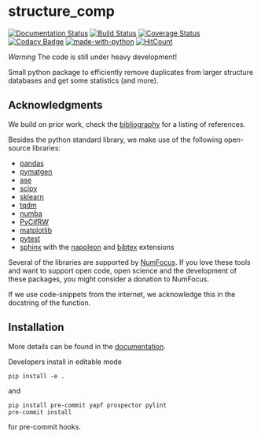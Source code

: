 # structure_comp 

[![Documentation Status](https://readthedocs.org/projects/structure-comp/badge/?version=latest)](https://structure-comp.readthedocs.io/en/latest/?badge=latest)
[![Build Status](https://travis-ci.com/kjappelbaum/structure_comp.svg?branch=master)](https://travis-ci.com/kjappelbaum/structure_comp)
[![Coverage Status](https://coveralls.io/repos/github/kjappelbaum/structure_comp/badge.svg?branch=master)](https://coveralls.io/github/kjappelbaum/structure_comp?branch=master)
[![Codacy Badge](https://api.codacy.com/project/badge/Grade/ed971fb3b03f4b24bfd58600bd7a7254)](https://www.codacy.com/app/kjappelbaum/structure_comp?utm_source=github.com&amp;utm_medium=referral&amp;utm_content=kjappelbaum/structure_comp&amp;utm_campaign=Badge_Grade)
[![made-with-python](https://img.shields.io/badge/Made%20with-Python-1f425f.svg)](https://www.python.org/)
[![HitCount](http://hits.dwyl.io/kjappelbaum/structure_comp.svg)](http://hits.dwyl.io/kjappelbaum/structure_comp)

*Warning* The code is still under heavy development! 

Small python package to efficiently remove duplicates from larger 
structure databases and get some statistics (and more).

## Acknowledgments

We build on prior work, check the [bibliography](https://structure-comp.readthedocs.io/en/latest/references.html)
for a listing of references.  

Besides the python standard library, we make use of the following open-source libraries:

-   [pandas](https://pandas.pydata.org/)
-   [pymatgen](http://pymatgen.org/index.html)
-   [ase](https://wiki.fysik.dtu.dk/ase/) 
-   [scipy](https://www.scipy.org/) 
-   [sklearn](https://scikit-learn.org/stable/index.html) 
-   [tqdm](https://pypi.org/project/tqdm/)
-   [numba](https://github.com/numba/numba)
-   [PyCifRW](https://pypi.org/project/PyCifRW/)
-   [matplotlib](https://matplotlib.org/)
-   [pytest](https://docs.pytest.org/en/latest/)
-   [sphinx](http://www.sphinx-doc.org/en/stable/) with the
    [napoleon](https://sphinxcontrib-napoleon.readthedocs.io/en/latest/index.html) 
    and [bibtex](https://github.com/mcmtroffaes/sphinxcontrib-bibtex) extensions

Several of the libraries are supported by [NumFocus](https://numfocus.org/). If you love these tools and want to support
open code, open science and the development of these packages, you might consider a donation to NumFocus. 

If we use code-snippets from the internet, we acknowledge this in the docstring of the function. 

## Installation
More details can be found in the [documentation](https://structure-comp.readthedocs.io/en/latest/install.html).  

Developers install in editable mode

    pip install -e . 
    
and 

    pip install pre-commit yapf prospector pylint
    pre-commit install
    
for pre-commit hooks. 
